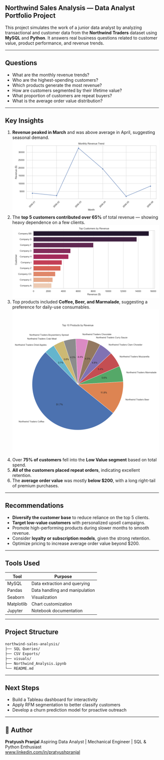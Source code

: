 ## Northwind Sales Analysis — Data Analyst Portfolio Project

This project simulates the work of a junior data analyst by analyzing transactional and customer data from the **Northwind Traders** dataset using **MySQL** and **Python**. It answers real business questions related to customer value, product performance, and revenue trends.

---

## Questions

- What are the monthly revenue trends?
- Who are the highest-spending customers?
- Which products generate the most revenue?
- How are customers segmented by their lifetime value?
- What proportion of customers are repeat buyers?
- What is the average order value distribution?

---

## Key Insights

1. **Revenue peaked in March** and was above average in April, suggesting seasonal demand.
![Monthly Revenue](visuals/monthly_revenue.png)
2. The **top 5 customers contributed over 65%** of total revenue — showing heavy dependence on a few clients.
![Top Customers](visuals/top_customers_bar.png)
3. Top products included **Coffee, Beer, and Marmalade**, suggesting a preference for daily-use consumables.
![Top Products](visuals/product_revenue_pie.png)
4. Over **75% of customers** fell into the **Low Value segment** based on total spend.
5. **All of the customers placed repeat orders**, indicating excellent retention.
6. The **average order value** was mostly **below \$200**, with a long right-tail of premium purchases.

---

## Recommendations

- **Diversify the customer base** to reduce reliance on the top 5 clients.
- **Target low-value customers** with personalized upsell campaigns.
- Promote high-performing products during slower months to smooth revenue.
- Consider **loyalty or subscription models**, given the strong retention.
- Optimize pricing to increase average order value beyond \$200.

---

## Tools Used

| Tool      | Purpose                          |
|-----------|----------------------------------|
| MySQL     | Data extraction and querying     |
| Pandas    | Data handling and manipulation   |
| Seaborn   | Visualization                    |
| Matplotlib| Chart customization              |
| Jupyter   | Notebook documentation           |

---

## Project Structure

```text
northwind-sales-analysis/
├── SQL Queries/
├── CSV Exports/
├── visuals/
├── Northwind_Analysis.ipynb
└── README.md
```

---

## Next Steps

- Build a Tableau dashboard for interactivity
- Apply RFM segmentation to better classify customers
- Develop a churn prediction model for proactive outreach

---

## 👤 Author

**Pratyush Pranjal**
Aspiring Data Analyst | Mechanical Engineer | SQL & Python Enthusiast  
www.linkedin.com/in/pratyushpranjal
